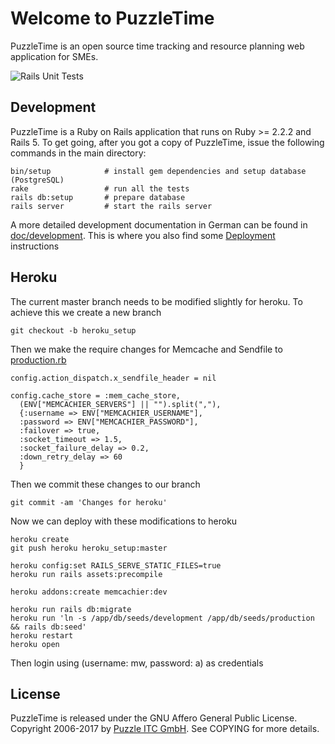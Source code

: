 # Welcome to PuzzleTime

PuzzleTime is an open source time tracking and resource planning web application for SMEs.

![Rails Unit Tests](https://github.com/puzzle/puzzletime/workflows/Rails%20Unit%20Tests/badge.svg)

## Development

PuzzleTime is a Ruby on Rails application that runs on Ruby >= 2.2.2 and Rails 5.
To get going, after you got a copy of PuzzleTime, issue the following commands in the main
directory:

    bin/setup            # install gem dependencies and setup database (PostgreSQL)
    rake                 # run all the tests
    rails db:setup       # prepare database
    rails server         # start the rails server

A more detailed development documentation in German can be found in [doc/development](doc/development/README.md). This is where you also find some [Deployment](doc/development/03_deployment.md) instructions

## Heroku

The current master branch needs to be modified slightly for heroku. To achieve this we create a new branch

    git checkout -b heroku_setup

Then we make the require changes for Memcache and Sendfile to [production.rb](config/environments/production.rb)

    config.action_dispatch.x_sendfile_header = nil

    config.cache_store = :mem_cache_store,
      (ENV["MEMCACHIER_SERVERS"] || "").split(","),
      {:username => ENV["MEMCACHIER_USERNAME"],
      :password => ENV["MEMCACHIER_PASSWORD"],
      :failover => true,
      :socket_timeout => 1.5,
      :socket_failure_delay => 0.2,
      :down_retry_delay => 60
      }

Then we commit these changes to our branch

    git commit -am 'Changes for heroku'

Now we can deploy with these modifications to heroku 

    heroku create
    git push heroku heroku_setup:master

    heroku config:set RAILS_SERVE_STATIC_FILES=true 
    heroku run rails assets:precompile

    heroku addons:create memcachier:dev

    heroku run rails db:migrate 
    heroku run 'ln -s /app/db/seeds/development /app/db/seeds/production && rails db:seed'
    heroku restart
    heroku open

Then login using (username: mw, password: a) as credentials


## License

PuzzleTime is released under the GNU Affero General Public License.
Copyright 2006-2017 by [Puzzle ITC GmbH](http://puzzle.ch).
See COPYING for more details.
